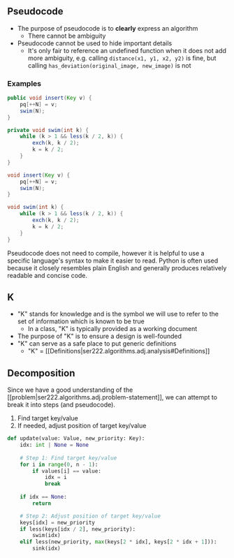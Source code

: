 
## Pseudocode

- The purpose of pseudocode is to **clearly** express an algorithm
    - There cannot be ambiguity
- Pseudocode cannot be used to hide important details
    - It's only fair to reference an undefined function when it does not add more ambiguity, e.g. calling `distance(x1, y1, x2, y2)` is fine, but calling `has_deviation(original_image, new_image)` is not

### Examples

```java
public void insert(Key v) { 
    pq[++N] = v;
    swim(N);
}

private void swim(int k) {
    while (k > 1 && less(k / 2, k)) {
        exch(k, k / 2);
        k = k / 2;
    }
}

void insert(Key v) {
    pq[++N] = v;
    swim(N);
}

void swim(int k) {
    while (k > 1 && less(k / 2, k)) {
        exch(k, k / 2);
        k = k / 2;
    }
}
```

Pseudocode does not need to compile, however it is helpful to use a specific language's syntax to make it easier to read. Python is often used because it closely resembles plain English and generally produces relatively readable and concise code.

## K

- "K" stands for knowledge and is the symbol we will use to refer to the set of information which is known to be true
    - In a class, "K" is typically provided as a working document
- The purpose of "K" is to ensure a design is well-founded
- "K" can serve as a safe place to put generic definitions
    - "K" = [[Definitions|ser222.algorithms.adj.analysis#Definitions]]

## Decomposition

Since we have a good understanding of the [[problem|ser222.algorithms.adj.problem-statement]], we can attempt to break it into steps (and pseudocode).

1. Find target key/value
2. If needed, adjust position of target key/value

```python
def update(value: Value, new_priority: Key):
    idx: int | None = None
    
    # Step 1: Find target key/value
    for i in range(0, n - 1):
        if values[i] == value:
            idx = i
            break
    
    if idx == None:
        return

    # Step 2: Adjust position of target key/value
    keys[idx] = new_priority
    if less(keys[idx / 2], new_priority):
        swim(idx)
    elif less(new_priority, max(keys[2 * idx], keys[2 * idx + 1])):
        sink(idx)
```